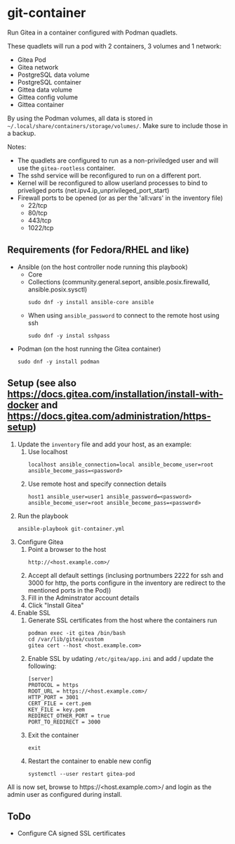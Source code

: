 # git-container
Run Gitea in a container configured with Podman quadlets.

These quadlets will run a pod with 2 containers, 3 volumes and 1 network:
* Gitea Pod
* Gitea network
* PostgreSQL data volume
* PostgreSQL container
* Gittea data volume
* Gittea config volume
* Gittea container

By using the Podman volumes, all data is stored in `~/.local/share/containers/storage/volumes/`. Make sure to include those in a backup.

Notes:
* The quadlets are configured to run as a non-priviledged user and will use the `gitea-rootless` container. 
* The sshd service will be reconfigured to run on a different port.
* Kernel will be reconfigured to allow userland processes to bind to priveliged ports (net.ipv4.ip_unprivileged_port_start)
* Firewall ports to be opened (or as per the 'all:vars' in the inventory file)
    * 22/tcp
    * 80/tcp
    * 443/tcp
    * 1022/tcp

## Requirements (for Fedora/RHEL and like)
* Ansible (on the host controller node running this playbook)
    * Core
    * Collections (community.general.seport, ansible.posix.firewalld, ansible.posix.sysctl)
        ```
        sudo dnf -y install ansible-core ansible
        ```
    * When using `ansible_password` to connect to the remote host using ssh
        ```
        sudo dnf -y instal sshpass
        ```
* Podman (on the host running the Gitea container)
    ```
    sudo dnf -y install podman
    ```


## Setup (see also https://docs.gitea.com/installation/install-with-docker and https://docs.gitea.com/administration/https-setup)
1. Update the `inventory` file and add your host, as an example:
    1. Use localhost
        ```
        localhost ansible_connection=local ansible_become_user=root ansible_become_pass=<password>
        ```
    1. Use remote host and specify connection details
        ```
        host1 ansible_user=user1 ansible_password=<password> ansible_become_user=root ansible_become_pass=<password>
        ```
1. Run the playbook
    ```
    ansible-playbook git-container.yml
    ```
1. Configure Gitea
    1. Point a browser to the host
        ```
        http://<host.example.com>/
        ```
    1. Accept all default settings (inclusing portnumbers 2222 for ssh and 3000 for http, the ports configure in the inventory are redirect to the mentioned ports in the Pod))
    1. Fill in the Adminstrator account details
    2. Click "Install Gitea"
1. Enable SSL
    1. Generate SSL certificates from the host where the containers run
        ```
        podman exec -it gitea /bin/bash
        cd /var/lib/gitea/custom
        gitea cert --host <host.example.com>
        ```
    1. Enable SSL by udating `/etc/gitea/app.ini` and add / update the following:
        ```
        [server]
        PROTOCOL = https
        ROOT_URL = https://<host.example.com>/
        HTTP_PORT = 3001
        CERT_FILE = cert.pem
        KEY_FILE = key.pem
        REDIRECT_OTHER_PORT = true
        PORT_TO_REDIRECT = 3000
        ```
    1. Exit the container
        ```
        exit
        ```
    1. Restart the container to enable new config
        ```
        systemctl --user restart gitea-pod
        ```
All is now set, browse to https://<host.example.com>/ and login as the admin user as configured during install.



## ToDo
* Configure CA signed SSL certificates
